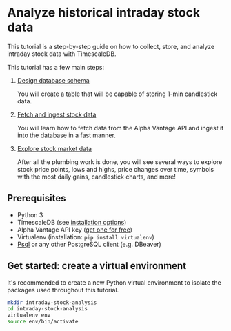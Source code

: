 # Analyze historical intraday stock data

This tutorial is a step-by-step guide on how to collect, store, and analyze intraday stock data 
with TimescaleDB.

This tutorial has a few main steps:

1. [Design database schema][design-schema]
   
   You will create a table that will be capable of storing 1-min candlestick data.
2. [Fetch and ingest stock data][fetch-ingest]
   
   You will learn how to fetch data from the Alpha Vantage API and ingest it into the database in a fast manner. 
3. [Explore stock market data][explore]
   
   After all the plumbing work is done, you will see several ways to explore stock price points, lows and highs, price changes over time, symbols with the most daily gains, candlestick charts, and more!


## Prerequisites

* Python 3
* TimescaleDB (see [installation options][install-timescale]) 
* Alpha Vantage API key ([get one for free][alpha-vantage-apikey])
* Virtualenv (installation: `pip install virtualenv`)
* [Psql][psql-install] or any other PostgreSQL client (e.g. DBeaver)

## Get started: create a virtual environment

It's recommended to create a new Python virtual environment to isolate the packages used 
throughout this tutorial.

```bash
mkdir intraday-stock-analysis
cd intraday-stock-analysis
virtualenv env
source env/bin/activate
```


[install-timescale]: /how-to-guides/install-timescaledb/
[alpha-vantage-apikey]: https://www.alphavantage.co/support/#api-key
[design-schema]: /tutorials/analyze-intraday-stocks/design-schema
[fetch-ingest]: /tutorials/analyze-intraday-stocks/fetch-and-ingest
[explore]: /tutorials/analyze-intraday-stocks/explore-stocks-data
[psql-install]: /how-to-guides/connecting/psql
